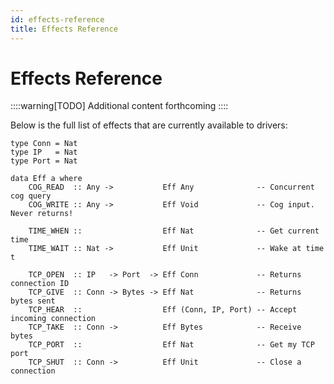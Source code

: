 ```yaml
---
id: effects-reference
title: Effects Reference
---
```


# Effects Reference

::::warning[TODO]
Additional content forthcoming
::::

Below is the full list of effects that are currently available to drivers:

```unset
type Conn = Nat
type IP   = Nat
type Port = Nat

data Eff a where
    COG_READ  :: Any ->           Eff Any              -- Concurrent cog query
    COG_WRITE :: Any ->           Eff Void             -- Cog input. Never returns!

    TIME_WHEN ::                  Eff Nat              -- Get current time
    TIME_WAIT :: Nat ->           Eff Unit             -- Wake at time t

    TCP_OPEN  :: IP   -> Port  -> Eff Conn             -- Returns connection ID
    TCP_GIVE  :: Conn -> Bytes -> Eff Nat              -- Returns bytes sent
    TCP_HEAR  ::                  Eff (Conn, IP, Port) -- Accept incoming connection
    TCP_TAKE  :: Conn ->          Eff Bytes            -- Receive bytes
    TCP_PORT  ::                  Eff Nat              -- Get my TCP port
    TCP_SHUT  :: Conn ->          Eff Unit             -- Close a connection
```
